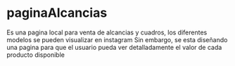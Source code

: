 # paginaAlcancias
Es una pagina local para venta de alcancias y cuadros, los diferentes modelos se pueden visualizar en instagram
Sin embargo, se esta diseñando una pagina para que el usuario pueda ver detalladamente el valor de cada producto disponible
